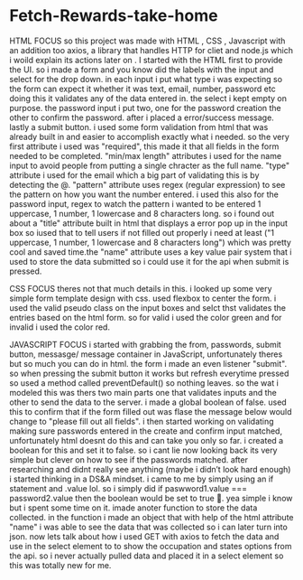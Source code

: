# Fetch-Rewards-take-home
HTML FOCUS
so this project was made with HTML , CSS , Javascript with an addition too axios, a library that handles HTTP for cliet and node.js which i woild explain its actions later on . I started with the HTML first to provide the UI. so i made a form and you know did the labels with the input and select for the drop down. in each input i put what type i was expecting so the form can expect it whether it was text, email, number, password etc doing this it validates any of the data entered in. the select i kept empty on purpose. the password input i put two, one for the password creation the other to confirm the password. after i placed a error/success message. lastly a submit button. i used some form validation from html that was already built in and easier to accomplish exactly what i needed. so the very first attribute i used was "required", this made it that all fields in the form needed to be completed. "min/max length" attributes  i used for the name input to avoid people from putting a single chracter as the full name. "type" attribute i used for the email which a big part of validating this is by detecting the @. "pattern" attribute uses regex (regular expression) to see the pattern on how you want the number entered. i used this also for the password input, regex to watch the pattern i wanted to be entered 1 uppercase, 1 number, 1 lowercase and 8 characters long. so i found out about a "title" attribute built in html that displays a error pop up in the input box so iused that to tell users if not filled out properly i need at least ("1 uppercase, 1 number, 1 lowercase and 8 characters long") which was pretty cool and saved time.the "name" attribute uses a key value pair system that i used to store the data submitted so i could use it for the api when submit is pressed. 


CSS FOCUS
theres not that much details in this. i looked up some very simple form template design with css. used flexbox to center the form. i used the valid pseudo class on the input boxes and selct thst validates the entries based on the html form. so for valid i used the color green and for invalid i used the color red. 




JAVASCRIPT FOCUS
i started with grabbing the from, passwords, submit button, messasge/ message container in JavaScript, unfortunately theres but so much you can do in html. the form i made an even listener "submit". so when pressing the submit button it works but refresh everytime pressed so used a method called preventDefault() so nothing leaves. so the wat i modeled this was thers two main parts one that validates inputs and the other to send the data to the server. i made a global boolean of false. used this to confirm that if the form filled out was flase the message below would change to "please fill out all fields". i then started working on validating making sure passwords entered in the create and confirm input matched, unfortunately html doesnt do this and can take you only so far. i created a boolean for this and set it to false. so i cant lie now looking back its very simple but clever on how to see if the passwords matched. after researching and didnt really see anything (maybe i didn’t look hard enough) i started thinking in a DS&A mindset. i came to me by simply using an if statement and .value lol. so i simply did if paswword1.value === password2.value then the boolean would be set to true 🤯. yea simple i know but i spent some time on it. imade anoter function to store the data collected. in the function i made an object that with help of the html attribute "name" i was able to see the data that was collected so i can later turn into json. now lets talk about how i used GET with axios to fetch the data  and use in the select element to to show the occupation and states options from the api. so i never actually pulled data and placed it in a select element so this was totally new for me. 
